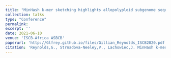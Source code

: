 ```yaml
---
title: "MinHash k-mer sketching highlights allopolyploid subgenome sequence differentiation."
collection: talks
type: "Conference"
permalink: 
excerpt: ''
date: 2021-06-10
venue: 'ISCB-Africa ASBCB'
paperurl: 'http://Glfrey.github.io/files/Gillian_Reynolds_ISCB2020.pdf'
citation: 'Reynolds,G., Strnadova-Neeley,V., Lachowiec,J. MinHash k-mer sketching highlights allopolyploid subgenomesequence differentiation. ISCB-Africa ASBCB 2021'
---
```

